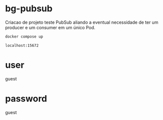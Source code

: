 # bg-pubsub

Criacao de projeto teste PubSub
aliando a eventual necessidade de ter um producer e um consumer em um único Pod.

```sh
docker compose up
```

```http
localhost:15672
```
# user
guest
# password
guest
